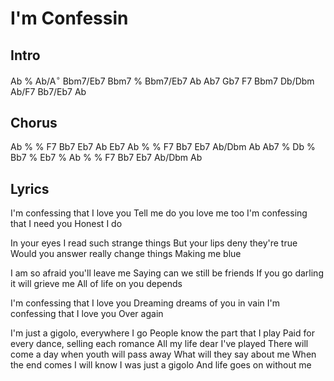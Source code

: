 # I'm Confessin

## Intro

Ab % Ab/A$^{\circ}$ Bbm7/Eb7 Bbm7 % Bbm7/Eb7 Ab
Ab7 Gb7 F7 Bbm7 Db/Dbm Ab/F7 Bb7/Eb7 Ab 

## Chorus

Ab % % F7 Bb7 Eb7 Ab Eb7
Ab % % F7 Bb7 Eb7 Ab/Dbm Ab
Ab7 % Db % Bb7 % Eb7 %
Ab % % F7 Bb7 Eb7 Ab/Dbm Ab


## Lyrics

I'm confessing that I love you
Tell me do you love me too
I'm confessing that I need you
Honest I do

In your eyes I read such strange things
But your lips deny they're true
Would you answer really change things
Making me blue

I am so afraid you'll leave me
Saying can we still be friends
If you go darling it will grieve me
All of life on you depends

I'm confessing that I love you
Dreaming dreams of you in vain
I'm confessing that I love you
Over again

I'm just a gigolo, everywhere I go
People know the part that I play
Paid for every dance, selling each romance
All my life dear I've played
There will come a day when youth will pass away
What will they say about me
When the end comes I will know 
I was just a gigolo
And life goes on without me